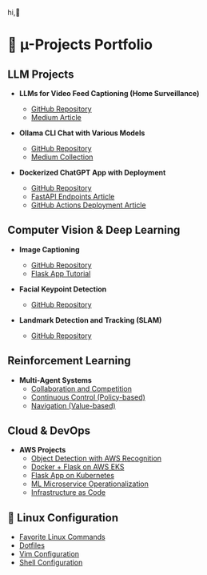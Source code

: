 hi,👋


# 🚀 µ-Projects Portfolio

## LLM Projects
- **LLMs for Video Feed Captioning (Home Surveillance)**
  - [GitHub Repository](https://github.com/bkocis/ollama-home-surveillance)
  - [Medium Article](https://medium.com/p/005f193293d3)

- **Ollama CLI Chat with Various Models**
  - [GitHub Repository](https://github.com/bkocis/ollama-test)
  - [Medium Collection](https://medium.com/@balazskocsis/list/ollama-run-llms-localy-f9f124256761)

- **Dockerized ChatGPT App with Deployment**
  - [GitHub Repository](https://github.com/bkocis/chatgpt-api-app)
  - [FastAPI Endpoints Article](https://medium.com/@balazskocsis/how-to-define-endpoints-for-image-captioning-applications-using-fastapi-0ef5ffba65a4)
  - [GitHub Actions Deployment Article](https://medium.com/@balazskocsis/deploying-to-a-server-with-github-actions-a-deep-dive-e8558e83a4d7)

## Computer Vision & Deep Learning
- **Image Captioning**
  - [GitHub Repository](https://github.com/bkocis/image-captioning-application-pytorch)
  - [Flask App Tutorial](https://medium.com/@balazskocsis/background-removal-and-image-captioning-write-a-flask-app-and-host-it-5c8ca4194542)

- **Facial Keypoint Detection**
  - [GitHub Repository](https://github.com/bkocis/CVND_Pr_1_Facial_Keypoint_Detection)

- **Landmark Detection and Tracking (SLAM)**
  - [GitHub Repository](https://github.com/bkocis/CVND_Pr_3_Landmark_detection_and_tracking_SLAM)

## Reinforcement Learning
- **Multi-Agent Systems**
  - [Collaboration and Competition](https://github.com/bkocis/DRLND_Pr_3_Collaboration_and_Competition/blob/master/report.md)
  - [Continuous Control (Policy-based)](https://github.com/bkocis/DRLND_Pr_2_Continuous_Control)
  - [Navigation (Value-based)](https://github.com/bkocis/DRLND_Pr_1_Navigation)

## Cloud & DevOps
- **AWS Projects**
  - [Object Detection with AWS Recognition](https://github.com/bkocis/bertelsmann-dsml-group-projects)
  - [Docker + Flask on AWS EKS](https://github.com/bkocis/CloudDevOps-ND-Capstone)
  - [Flask App on Kubernetes](https://github.com/bkocis/cloud-miniproject-01/tree/test-kubernetes)
  - [ML Microservice Operationalization](https://github.com/bkocis/CloudDevOps-ND-Operationalize-ML-Microservice)
  - [Infrastructure as Code](https://github.com/bkocis/CloudDevOps-ND-Infrastructure-as-code)

## 🐧 Linux Configuration
- [Favorite Linux Commands](https://github.com/bkocis/one-liners)
- [Dotfiles](https://github.com/bkocis/dotfiles)
- [Vim Configuration](https://github.com/bkocis/dotfiles/blob/master/vimrc)
- [Shell Configuration](https://github.com/bkocis/dotfiles/blob/master/bashrc)

